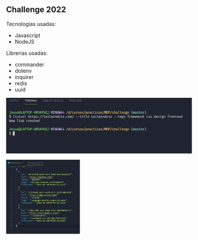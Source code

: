 ## Challenge 2022

Tecnologías usadas:
- Javascript
- NodeJS

Librerias usadas:
- commander
- dotenv
- inquirer
- redis
- uuid

![](./img/image1.png)

<img src="./img/image2.png" width="200">